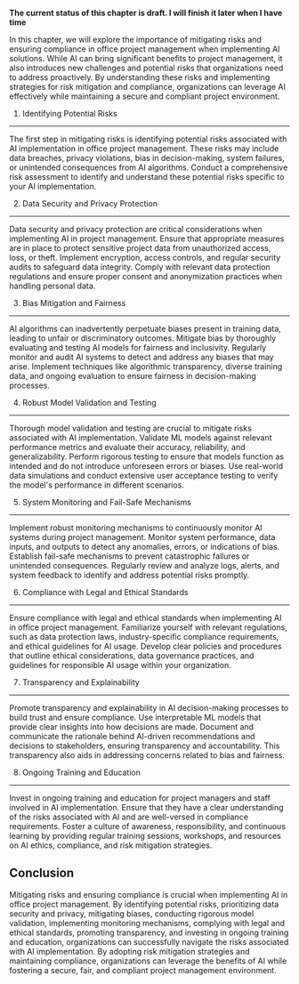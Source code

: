 **The current status of this chapter is draft. I will finish it later when I have time**

In this chapter, we will explore the importance of mitigating risks and ensuring compliance in office project management when implementing AI solutions. While AI can bring significant benefits to project management, it also introduces new challenges and potential risks that organizations need to address proactively. By understanding these risks and implementing strategies for risk mitigation and compliance, organizations can leverage AI effectively while maintaining a secure and compliant project environment.

1. Identifying Potential Risks
------------------------------

The first step in mitigating risks is identifying potential risks associated with AI implementation in office project management. These risks may include data breaches, privacy violations, bias in decision-making, system failures, or unintended consequences from AI algorithms. Conduct a comprehensive risk assessment to identify and understand these potential risks specific to your AI implementation.

2. Data Security and Privacy Protection
---------------------------------------

Data security and privacy protection are critical considerations when implementing AI in project management. Ensure that appropriate measures are in place to protect sensitive project data from unauthorized access, loss, or theft. Implement encryption, access controls, and regular security audits to safeguard data integrity. Comply with relevant data protection regulations and ensure proper consent and anonymization practices when handling personal data.

3. Bias Mitigation and Fairness
-------------------------------

AI algorithms can inadvertently perpetuate biases present in training data, leading to unfair or discriminatory outcomes. Mitigate bias by thoroughly evaluating and testing AI models for fairness and inclusivity. Regularly monitor and audit AI systems to detect and address any biases that may arise. Implement techniques like algorithmic transparency, diverse training data, and ongoing evaluation to ensure fairness in decision-making processes.

4. Robust Model Validation and Testing
--------------------------------------

Thorough model validation and testing are crucial to mitigate risks associated with AI implementation. Validate ML models against relevant performance metrics and evaluate their accuracy, reliability, and generalizability. Perform rigorous testing to ensure that models function as intended and do not introduce unforeseen errors or biases. Use real-world data simulations and conduct extensive user acceptance testing to verify the model's performance in different scenarios.

5. System Monitoring and Fail-Safe Mechanisms
---------------------------------------------

Implement robust monitoring mechanisms to continuously monitor AI systems during project management. Monitor system performance, data inputs, and outputs to detect any anomalies, errors, or indications of bias. Establish fail-safe mechanisms to prevent catastrophic failures or unintended consequences. Regularly review and analyze logs, alerts, and system feedback to identify and address potential risks promptly.

6. Compliance with Legal and Ethical Standards
----------------------------------------------

Ensure compliance with legal and ethical standards when implementing AI in office project management. Familiarize yourself with relevant regulations, such as data protection laws, industry-specific compliance requirements, and ethical guidelines for AI usage. Develop clear policies and procedures that outline ethical considerations, data governance practices, and guidelines for responsible AI usage within your organization.

7. Transparency and Explainability
----------------------------------

Promote transparency and explainability in AI decision-making processes to build trust and ensure compliance. Use interpretable ML models that provide clear insights into how decisions are made. Document and communicate the rationale behind AI-driven recommendations and decisions to stakeholders, ensuring transparency and accountability. This transparency also aids in addressing concerns related to bias and fairness.

8. Ongoing Training and Education
---------------------------------

Invest in ongoing training and education for project managers and staff involved in AI implementation. Ensure that they have a clear understanding of the risks associated with AI and are well-versed in compliance requirements. Foster a culture of awareness, responsibility, and continuous learning by providing regular training sessions, workshops, and resources on AI ethics, compliance, and risk mitigation strategies.

Conclusion
----------

Mitigating risks and ensuring compliance is crucial when implementing AI in office project management. By identifying potential risks, prioritizing data security and privacy, mitigating biases, conducting rigorous model validation, implementing monitoring mechanisms, complying with legal and ethical standards, promoting transparency, and investing in ongoing training and education, organizations can successfully navigate the risks associated with AI implementation. By adopting risk mitigation strategies and maintaining compliance, organizations can leverage the benefits of AI while fostering a secure, fair, and compliant project management environment.
